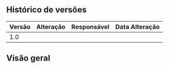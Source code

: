 ## Histórico de versões

| Versão | Alteração       | Responsável         | Data Alteração |
|--------|-----------------|---------------------|----------------|
| 1.0    |  | |  |


## Visão geral